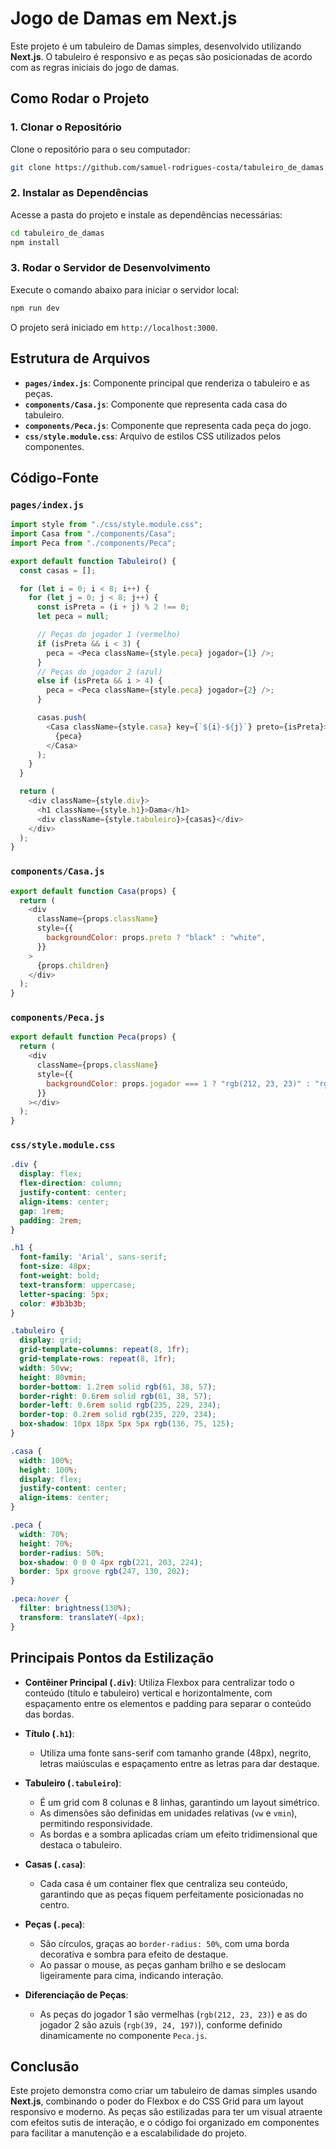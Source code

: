 # Jogo de Damas em Next.js

Este projeto é um tabuleiro de Damas simples, desenvolvido utilizando **Next.js**. O tabuleiro é responsivo e as peças são posicionadas de acordo com as regras iniciais do jogo de damas.

## Como Rodar o Projeto

### 1. Clonar o Repositório

Clone o repositório para o seu computador:

```bash
git clone https://github.com/samuel-rodrigues-costa/tabuleiro_de_damas.git
```

### 2. Instalar as Dependências

Acesse a pasta do projeto e instale as dependências necessárias:

```bash
cd tabuleiro_de_damas
npm install
```

### 3. Rodar o Servidor de Desenvolvimento

Execute o comando abaixo para iniciar o servidor local:

```bash
npm run dev
```

O projeto será iniciado em `http://localhost:3000`.

## Estrutura de Arquivos

- **`pages/index.js`**: Componente principal que renderiza o tabuleiro e as peças.
- **`components/Casa.js`**: Componente que representa cada casa do tabuleiro.
- **`components/Peca.js`**: Componente que representa cada peça do jogo.
- **`css/style.module.css`**: Arquivo de estilos CSS utilizados pelos componentes.

## Código-Fonte

### `pages/index.js`

```javascript
import style from "./css/style.module.css";
import Casa from "./components/Casa";
import Peca from "./components/Peca";

export default function Tabuleiro() {
  const casas = [];

  for (let i = 0; i < 8; i++) {
    for (let j = 0; j < 8; j++) {
      const isPreta = (i + j) % 2 !== 0;
      let peca = null;

      // Peças do jogador 1 (vermelho)
      if (isPreta && i < 3) {
        peca = <Peca className={style.peca} jogador={1} />;
      }
      // Peças do jogador 2 (azul)
      else if (isPreta && i > 4) {
        peca = <Peca className={style.peca} jogador={2} />;
      }

      casas.push(
        <Casa className={style.casa} key={`${i}-${j}`} preto={isPreta}>
          {peca}
        </Casa>
      );
    }
  }

  return (
    <div className={style.div}>
      <h1 className={style.h1}>Dama</h1>
      <div className={style.tabuleiro}>{casas}</div>
    </div>
  );
}
```

### `components/Casa.js`

```javascript
export default function Casa(props) {
  return (
    <div
      className={props.className}
      style={{
        backgroundColor: props.preto ? "black" : "white",
      }}
    >
      {props.children}
    </div>
  );
}
```

### `components/Peca.js`

```javascript
export default function Peca(props) {
  return (
    <div
      className={props.className}
      style={{
        backgroundColor: props.jogador === 1 ? "rgb(212, 23, 23)" : "rgb(39, 24, 197)",
      }}
    ></div>
  );
}
```

### `css/style.module.css`

```css
.div {
  display: flex;
  flex-direction: column;
  justify-content: center;
  align-items: center;
  gap: 1rem;
  padding: 2rem;
}

.h1 {
  font-family: 'Arial', sans-serif;
  font-size: 48px;
  font-weight: bold;
  text-transform: uppercase;
  letter-spacing: 5px;
  color: #3b3b3b;
}

.tabuleiro {
  display: grid;
  grid-template-columns: repeat(8, 1fr);
  grid-template-rows: repeat(8, 1fr);
  width: 50vw;
  height: 80vmin;
  border-bottom: 1.2rem solid rgb(61, 38, 57);
  border-right: 0.6rem solid rgb(61, 38, 57);
  border-left: 0.6rem solid rgb(235, 229, 234);
  border-top: 0.2rem solid rgb(235, 229, 234);
  box-shadow: 10px 18px 5px 5px rgb(136, 75, 125);
}

.casa {
  width: 100%;
  height: 100%;
  display: flex;
  justify-content: center;
  align-items: center;
}

.peca {
  width: 70%;
  height: 70%;
  border-radius: 50%;
  box-shadow: 0 0 0 4px rgb(221, 203, 224);
  border: 5px groove rgb(247, 130, 202);
}

.peca:hover {
  filter: brightness(130%);
  transform: translateY(-4px);
}
```

## Principais Pontos da Estilização

- **Contêiner Principal (`.div`)**: Utiliza Flexbox para centralizar todo o conteúdo (título e tabuleiro) vertical e horizontalmente, com espaçamento entre os elementos e padding para separar o conteúdo das bordas.

- **Título (`.h1`)**: 
  - Utiliza uma fonte sans-serif com tamanho grande (48px), negrito, letras maiúsculas e espaçamento entre as letras para dar destaque.
  
- **Tabuleiro (`.tabuleiro`)**: 
  - É um grid com 8 colunas e 8 linhas, garantindo um layout simétrico.
  - As dimensões são definidas em unidades relativas (`vw` e `vmin`), permitindo responsividade.
  - As bordas e a sombra aplicadas criam um efeito tridimensional que destaca o tabuleiro.

- **Casas (`.casa`)**: 
  - Cada casa é um container flex que centraliza seu conteúdo, garantindo que as peças fiquem perfeitamente posicionadas no centro.

- **Peças (`.peca`)**: 
  - São círculos, graças ao `border-radius: 50%`, com uma borda decorativa e sombra para efeito de destaque.
  - Ao passar o mouse, as peças ganham brilho e se deslocam ligeiramente para cima, indicando interação.
  
- **Diferenciação de Peças**: 
  - As peças do jogador 1 são vermelhas (`rgb(212, 23, 23)`) e as do jogador 2 são azuis (`rgb(39, 24, 197)`), conforme definido dinamicamente no componente `Peca.js`.

## Conclusão

Este projeto demonstra como criar um tabuleiro de damas simples usando **Next.js**, combinando o poder do Flexbox e do CSS Grid para um layout responsivo e moderno. As peças são estilizadas para ter um visual atraente com efeitos sutis de interação, e o código foi organizado em componentes para facilitar a manutenção e a escalabilidade do projeto.
